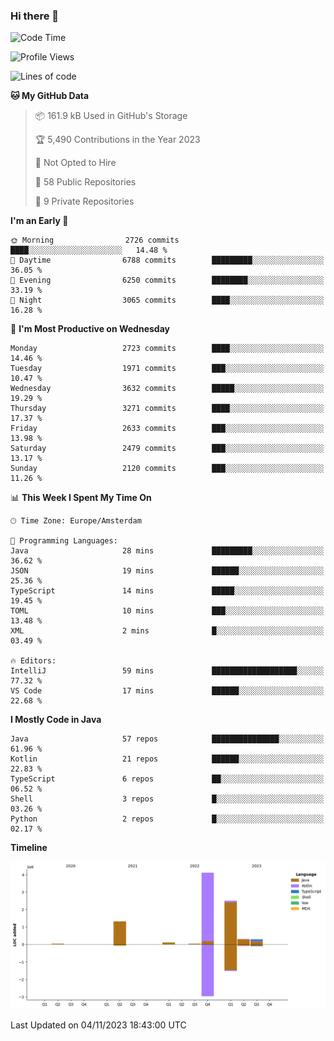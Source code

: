 ### Hi there 👋


<!--START_SECTION:waka-->
![Code Time](http://img.shields.io/badge/Code%20Time-3%2C585%20hrs%2021%20mins-blue)

![Profile Views](http://img.shields.io/badge/Profile%20Views-4-blue)

![Lines of code](https://img.shields.io/badge/From%20Hello%20World%20I%27ve%20Written-8.7%20million%20lines%20of%20code-blue)

**🐱 My GitHub Data** 

> 📦 161.9 kB Used in GitHub's Storage 
 > 
> 🏆 5,490 Contributions in the Year 2023
 > 
> 🚫 Not Opted to Hire
 > 
> 📜 58 Public Repositories 
 > 
> 🔑 9 Private Repositories 
 > 
**I'm an Early 🐤** 

```text
🌞 Morning                2726 commits        ████░░░░░░░░░░░░░░░░░░░░░   14.48 % 
🌆 Daytime                6788 commits        █████████░░░░░░░░░░░░░░░░   36.05 % 
🌃 Evening                6250 commits        ████████░░░░░░░░░░░░░░░░░   33.19 % 
🌙 Night                  3065 commits        ████░░░░░░░░░░░░░░░░░░░░░   16.28 % 
```
📅 **I'm Most Productive on Wednesday** 

```text
Monday                   2723 commits        ████░░░░░░░░░░░░░░░░░░░░░   14.46 % 
Tuesday                  1971 commits        ███░░░░░░░░░░░░░░░░░░░░░░   10.47 % 
Wednesday                3632 commits        █████░░░░░░░░░░░░░░░░░░░░   19.29 % 
Thursday                 3271 commits        ████░░░░░░░░░░░░░░░░░░░░░   17.37 % 
Friday                   2633 commits        ███░░░░░░░░░░░░░░░░░░░░░░   13.98 % 
Saturday                 2479 commits        ███░░░░░░░░░░░░░░░░░░░░░░   13.17 % 
Sunday                   2120 commits        ███░░░░░░░░░░░░░░░░░░░░░░   11.26 % 
```


📊 **This Week I Spent My Time On** 

```text
🕑︎ Time Zone: Europe/Amsterdam

💬 Programming Languages: 
Java                     28 mins             █████████░░░░░░░░░░░░░░░░   36.62 % 
JSON                     19 mins             ██████░░░░░░░░░░░░░░░░░░░   25.36 % 
TypeScript               14 mins             █████░░░░░░░░░░░░░░░░░░░░   19.45 % 
TOML                     10 mins             ███░░░░░░░░░░░░░░░░░░░░░░   13.48 % 
XML                      2 mins              █░░░░░░░░░░░░░░░░░░░░░░░░   03.49 % 

🔥 Editors: 
IntelliJ                 59 mins             ███████████████████░░░░░░   77.32 % 
VS Code                  17 mins             ██████░░░░░░░░░░░░░░░░░░░   22.68 % 
```

**I Mostly Code in Java** 

```text
Java                     57 repos            ███████████████░░░░░░░░░░   61.96 % 
Kotlin                   21 repos            ██████░░░░░░░░░░░░░░░░░░░   22.83 % 
TypeScript               6 repos             ██░░░░░░░░░░░░░░░░░░░░░░░   06.52 % 
Shell                    3 repos             █░░░░░░░░░░░░░░░░░░░░░░░░   03.26 % 
Python                   2 repos             █░░░░░░░░░░░░░░░░░░░░░░░░   02.17 % 
```



**Timeline**

![Lines of Code chart](https://raw.githubusercontent.com/powercasgamer/powercasgamer/master/assets/bar_graph.png)


 Last Updated on 04/11/2023 18:43:00 UTC
<!--END_SECTION:waka-->
